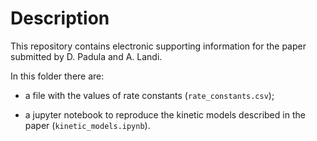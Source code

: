 Description
===========
This repository contains electronic supporting information for the
paper submitted by D. Padula and A. Landi.

In this folder there are:

- a file with the values of rate constants (`rate_constants.csv`);

- a jupyter notebook to reproduce the kinetic models described in the paper
(`kinetic_models.ipynb`).
